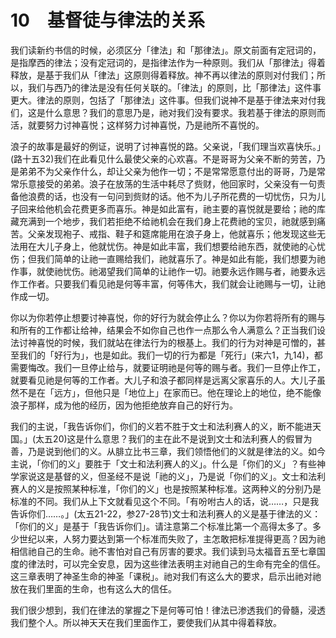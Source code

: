 # 10　基督徒与律法的关系


我们读新约书信的时候，必须区分「律法」和「那律法」。原文前面有定冠词的，是指摩西的律法；没有定冠词的，是指律法作为一种原则。我们从「那律法」得着释放，是基于我们从「律法」这原则得着释放。神不再以律法的原则对付我们；所以，我们与西乃的律法是没有任何关联的。「律法」的原则，比「那律法」这件事更大。律法的原则，包括了「那律法」这件事。但我们说神不是基于律法来对付我们，这是什么意思？我们的意思乃是，祂对我们没有要求。我若基于律法的原则而活，就要努力讨神喜悦；这样努力讨神喜悦，乃是祂所不喜悦的。

浪子的故事是最好的例证，说明了讨神喜悦的路。父亲说，「我们理当欢喜快乐。」(路十五32)我们在此看见什么最使父亲的心欢喜。不是哥哥为父亲不断的劳苦，乃是弟弟不为父亲作什么，却让父亲为他作一切；不是常常愿意付出的哥哥，乃是常常乐意接受的弟弟。浪子在放荡的生活中耗尽了赀财，他回家时，父亲没有一句责备他浪费的话，也没有一句问到赀财的话。他不为儿子所花费的一切忧伤，只为儿子回来给他机会花费更多而喜乐。神是如此富有，祂主要的喜悦就是要给；祂的库藏充满到一个地步，我们若拒绝不给祂机会在我们身上花费祂的宝贝，祂就感到痛苦。父亲发现袍子、戒指、鞋子和筵席能用在浪子身上，他就喜乐；他发现这些无法用在大儿子身上，他就忧伤。神是如此丰富，我们想要给祂东西，就使祂的心忧伤；但我们简单的让祂一直赐给我们，祂就喜乐了。神是如此有能，我们想要为祂作事，就使祂忧伤。祂渴望我们简单的让祂作一切。祂要永远作赐与者，祂要永远作工作者。只要我们看见祂是何等丰富，何等伟大，我们就会让祂赐与一切，让祂作成一切。

你以为你若停止想要讨神喜悦，你的好行为就会停止么？你以为你若将所有的赐与和所有的工作都让给神，结果会不如你自己也作一点那么令人满意么？正当我们设法讨神喜悦的时候，我们就站在律法行为的根基上。我们的行为对神是可憎的，甚至我们的「好行为」，也是如此。我们一切的行为都是「死行」(来六1，九14)，都需要悔改。我们一旦停止给与，就要证明祂是何等的赐与者。我们一旦停止作工，就要看见祂是何等的工作者。大儿子和浪子都同样是远离父家喜乐的人。大儿子虽然不是在「远方」，但他只是「地位上」在家而已。他在理论上的地位，绝不能像浪子那样，成为他的经历，因为他拒绝放弃自己的好行为。

我们的主说，「我告诉你们，你们的义若不胜于文士和法利赛人的义，断不能进天国。」(太五20)这是什么意思？我们的主在此不是说到文士和法利赛人的假冒为善，乃是说到他们的义。从腓立比书三章，我们领悟他们的义就是律法的义。如今主说，「你们的义」要胜于「文士和法利赛人的义」。什么是「你们的义」？有些神学家说这是基督的义，但圣经不是说「祂的义」，乃是说「你们的义」。文士和法利赛人的义是按照某种标准，「你们的义」也是按照某种标准。这两种义的分别乃是标准的不同。我们从上下文就看见这个不同。「有吩咐古人的话，说……，只是我告诉你们……。」(太五21-22，参27-28节)文士和法利赛人的义是基于律法的义：「你们的义」是基于「我告诉你们」。请注意第二个标准比第一个高得太多了。多少世纪以来，人努力要达到第一个标准而失败了，主怎敢把标准提得更高？因为祂相信祂自己的生命。祂不害怕对自己有厉害的要求。我们读到马太福音五至七章国度的律法时，可以完全安息，因为这些律法表明主对祂自己的生命有完全的信任。这三章表明了神圣生命的神圣「课税」。祂对我们有这么大的要求，启示出祂对祂放在我们里面的生命，也有这么大的信任。

我们很少想到，我们在律法的掌握之下是何等可怕！律法已渗透我们的骨髓，浸透我们整个人。所以神天天在我们里面作工，要使我们从其中得着释放。

